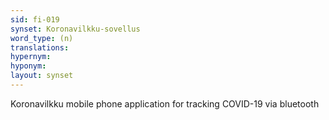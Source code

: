 ```yaml
---
sid: fi-019
synset: Koronavilkku-sovellus
word_type: (n)
translations: 
hypernym: 
hyponym: 
layout: synset
---
```

Koronavilkku mobile phone application for tracking COVID-19 via bluetooth